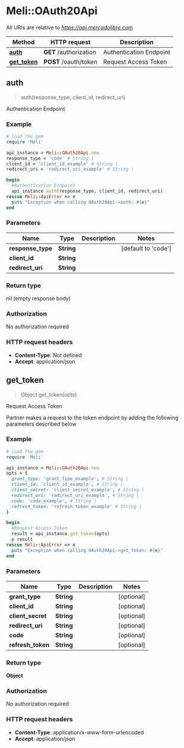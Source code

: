 # Meli::OAuth20Api

All URIs are relative to *https://api.mercadolibre.com*

Method | HTTP request | Description
------------- | ------------- | -------------
[**auth**](OAuth20Api.md#auth) | **GET** /authorization | Authentication Endpoint
[**get_token**](OAuth20Api.md#get_token) | **POST** /oauth/token | Request Access Token



## auth

> auth(response_type, client_id, redirect_uri)

Authentication Endpoint

### Example

```ruby
# load the gem
require 'Meli'

api_instance = Meli::OAuth20Api.new
response_type = 'code' # String | 
client_id = 'client_id_example' # String | 
redirect_uri = 'redirect_uri_example' # String | 

begin
  #Authentication Endpoint
  api_instance.auth(response_type, client_id, redirect_uri)
rescue Meli::ApiError => e
  puts "Exception when calling OAuth20Api->auth: #{e}"
end
```

### Parameters


Name | Type | Description  | Notes
------------- | ------------- | ------------- | -------------
 **response_type** | **String**|  | [default to &#39;code&#39;]
 **client_id** | **String**|  | 
 **redirect_uri** | **String**|  | 

### Return type

nil (empty response body)

### Authorization

No authorization required

### HTTP request headers

- **Content-Type**: Not defined
- **Accept**: application/json


## get_token

> Object get_token(opts)

Request Access Token

Partner makes a request to the token endpoint by adding the following parameters described below

### Example

```ruby
# load the gem
require 'Meli'

api_instance = Meli::OAuth20Api.new
opts = {
  grant_type: 'grant_type_example', # String | 
  client_id: 'client_id_example', # String | 
  client_secret: 'client_secret_example', # String | 
  redirect_uri: 'redirect_uri_example', # String | 
  code: 'code_example', # String | 
  refresh_token: 'refresh_token_example' # String | 
}

begin
  #Request Access Token
  result = api_instance.get_token(opts)
  p result
rescue Meli::ApiError => e
  puts "Exception when calling OAuth20Api->get_token: #{e}"
end
```

### Parameters


Name | Type | Description  | Notes
------------- | ------------- | ------------- | -------------
 **grant_type** | **String**|  | [optional] 
 **client_id** | **String**|  | [optional] 
 **client_secret** | **String**|  | [optional] 
 **redirect_uri** | **String**|  | [optional] 
 **code** | **String**|  | [optional] 
 **refresh_token** | **String**|  | [optional] 

### Return type

**Object**

### Authorization

No authorization required

### HTTP request headers

- **Content-Type**: application/x-www-form-urlencoded
- **Accept**: application/json

